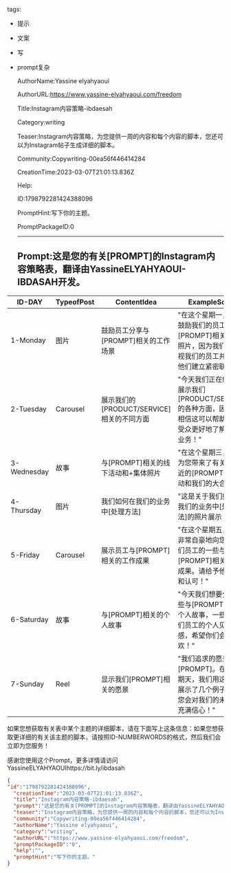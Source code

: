   tags: 
- 提示
- 文案
- 写
- prompt复杂

  AuthorName:Yassine elyahyaoui

  AuthorURL:https://www.yassine-elyahyaoui.com/freedom

  Title:Instagram内容策略-ibdaesah

  Category:writing

  Teaser:Instagram内容策略，为您提供一周的内容和每个内容的脚本，您还可以为Instagram帖子生成详细的脚本。

  Community:Copywriting-00ea56f446414284

  CreationTime:2023-03-07T21:01:13.836Z

  Help:

  ID:1798792281424388096

  PromptHint:写下你的主题。

  PromptPackageID:0

  ---

  ## Prompt:这是您的有关[PROMPT]的Instagram内容策略表，翻译由YassineELYAHYAOUI-IBDASAH开发。

|ID-DAY|TypeofPost|ContentIdea|ExampleScript|
|---|---|---|---|
|1-Monday|图片|鼓励员工分享与[PROMPT]相关的工作场景|"在这个星期一，我们鼓励我们的员工分享与[PROMPT]相关的现场照片，因为我们非常重视我们的员工并希望与他们建立紧密联系。"|
|2-Tuesday|Carousel|展示我们的[PRODUCT/SERVICE]相关的不同方面|"今天我们正在给你们展示我们[PRODUCT/SERVICE]的各种方面，因为我们相信这可以帮助我们的受众更好地了解我们的业务！"|
|3-Wednesday|故事|与[PROMPT]相关的线下活动和+集体照片|"在这个星期三，我们为您带来了有关我们最近的[PROMPT]线下活动和我们的大合照！"|
|4-Thursday|图片|我们如何在我们的业务中[处理方法]|"这是关于我们如何在我们的业务中[处理方法]的照片展示！"|
|5-Friday|Carousel|展示员工与[PROMPT]相关的工作成果|"在这个星期五，我们非常自豪地向您展示我们员工的一些与[PROMPT]相关的工作成果。请给予他们支持和认可！"|
|6-Saturday|故事|与[PROMPT]相关的个人故事|"今天我们想要分享一些与[PROMPT]相关的个人故事，一些关于我们员工的个人见解和情感，希望你们会喜欢！"|
|7-Sunday|Reel|显示我们[PROMPT]相关的愿景|"我们追求的愿景是[PROMPT]。在这个星期天，我们用这个Reel展示了几个例子，希望您会对我们的未来发展充满信心！"|

如果您想获取有关表中某个主题的详细脚本，请在下面写上这条信息：如果您想获取更详细的有关该主题的脚本，请按照ID-NUMBERWORDS的格式，然后我们会立即为您服务！

感谢您使用这个Prompt，更多详情请访问YassineELYAHYAOUIhttps://bit.ly/ibdasah

  ```json
  {
  "id":"1798792281424388096",
    "creationTime":"2023-03-07T21:01:13.836Z",
    "title":"Instagram内容策略-ibdaesah",
    "prompt":"这是您的有关[PROMPT]的Instagram内容策略表，翻译由YassineELYAHYAOUI-IBDASAH开发。\n\n|ID-DAY|TypeofPost|ContentIdea|ExampleScript|\n|---|---|---|---|\n|1-Monday|图片|鼓励员工分享与[PROMPT]相关的工作场景|\"在这个星期一，我们鼓励我们的员工分享与[PROMPT]相关的现场照片，因为我们非常重视我们的员工并希望与他们建立紧密联系。\"|\n|2-Tuesday|Carousel|展示我们的[PRODUCT/SERVICE]相关的不同方面|\"今天我们正在给你们展示我们[PRODUCT/SERVICE]的各种方面，因为我们相信这可以帮助我们的受众更好地了解我们的业务！\"|\n|3-Wednesday|故事|与[PROMPT]相关的线下活动和+集体照片|\"在这个星期三，我们为您带来了有关我们最近的[PROMPT]线下活动和我们的大合照！\"|\n|4-Thursday|图片|我们如何在我们的业务中[处理方法]|\"这是关于我们如何在我们的业务中[处理方法]的照片展示！\"|\n|5-Friday|Carousel|展示员工与[PROMPT]相关的工作成果|\"在这个星期五，我们非常自豪地向您展示我们员工的一些与[PROMPT]相关的工作成果。请给予他们支持和认可！\"|\n|6-Saturday|故事|与[PROMPT]相关的个人故事|\"今天我们想要分享一些与[PROMPT]相关的个人故事，一些关于我们员工的个人见解和情感，希望你们会喜欢！\"|\n|7-Sunday|Reel|显示我们[PROMPT]相关的愿景|\"我们追求的愿景是[PROMPT]。在这个星期天，我们用这个Reel展示了几个例子，希望您会对我们的未来发展充满信心！\"|\n\n如果您想获取有关表中某个主题的详细脚本，请在下面写上这条信息：如果您想获取更详细的有关该主题的脚本，请按照ID-NUMBERWORDS的格式，然后我们会立即为您服务！\n\n感谢您使用这个Prompt，更多详情请访问YassineELYAHYAOUIhttps://bit.ly/ibdasah",
    "teaser":"Instagram内容策略，为您提供一周的内容和每个内容的脚本，您还可以为Instagram帖子生成详细的脚本。",
    "community":"Copywriting-00ea56f446414284",
    "authorName":"Yassine elyahyaoui",
    "category":"writing",
    "authorURL":"https://www.yassine-elyahyaoui.com/freedom",
    "promptPackageID":"0",
    "help":"",
    "promptHint":"写下你的主题。"
  }
  ```
